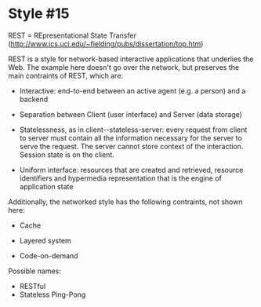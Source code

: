 Style #15
==============================

REST = REpresentational State Transfer (http://www.ics.uci.edu/~fielding/pubs/dissertation/top.htm)

REST is a style for network-based interactive applications that
underlies the Web. The example here doesn't go over the network, but
preserves the main contraints of REST, which are:

- Interactive: end-to-end between an active agent (e.g. a person) and a backend

- Separation between Client (user interface) and Server (data storage)

- Statelessness, as in client--stateless-server: every request from
  client to server must contain all the information necessary for the
  server to serve the request. The server cannot store
  context of the interaction. Session state is on the client.

- Uniform interface: resources that are created and retrieved,
  resource identifiers and hypermedia representation that is the
  engine of application state

Additionally, the networked style has the following contraints, not shown here:

- Cache

- Layered system

- Code-on-demand

Possible names:

- RESTful
- Stateless Ping-Pong

